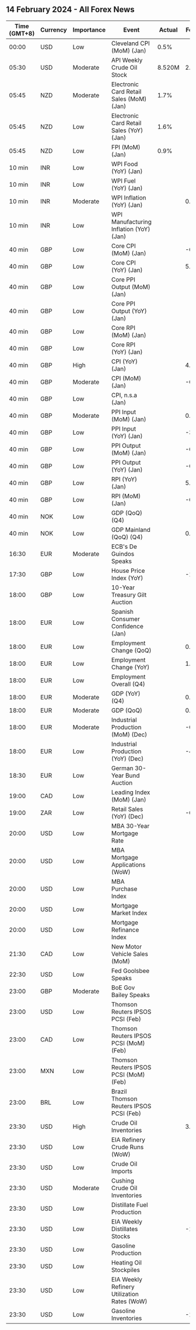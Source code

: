 ## 14 February 2024 - All Forex News

| Time (GMT+8) | Currency | Importance | Event | Actual | Forecast | Previous |
|------|----------|------------|-------|--------|----------|----------|
| 00:00 | USD | Low | Cleveland CPI (MoM) (Jan) | 0.5% |  | 0.3% |
| 05:30 | USD | Moderate | API Weekly Crude Oil Stock | 8.520M | 2.600M | 0.674M |
| 05:45 | NZD | Moderate | Electronic Card Retail Sales (MoM) (Jan) | 1.7% |  | -1.7% |
| 05:45 | NZD | Low | Electronic Card Retail Sales (YoY) (Jan) | 1.6% |  | -0.6% |
| 05:45 | NZD | Low | FPI (MoM) (Jan) | 0.9% |  | -0.1% |
| 10 min | INR | Low | WPI Food (YoY) (Jan) |  |  | 9.38% |
| 10 min | INR | Low | WPI Fuel (YoY) (Jan) |  |  | -2.41% |
| 10 min | INR | Moderate | WPI Inflation (YoY) (Jan) |  | 0.53% | 0.73% |
| 10 min | INR | Low | WPI Manufacturing Inflation (YoY) (Jan) |  |  | -0.71% |
| 40 min | GBP | Low | Core CPI (MoM) (Jan) |  | -0.8% | 0.6% |
| 40 min | GBP | Low | Core CPI (YoY) (Jan) |  | 5.2% | 5.1% |
| 40 min | GBP | Low | Core PPI Output (MoM) (Jan) |  |  | 0.0% |
| 40 min | GBP | Low | Core PPI Output (YoY) (Jan) |  |  | 0.1% |
| 40 min | GBP | Low | Core RPI (MoM) (Jan) |  |  | 0.4% |
| 40 min | GBP | Low | Core RPI (YoY) (Jan) |  |  | 4.0% |
| 40 min | GBP | High | CPI (YoY) (Jan) |  | 4.1% | 4.0% |
| 40 min | GBP | Moderate | CPI (MoM) (Jan) |  | -0.3% | 0.4% |
| 40 min | GBP | Low | CPI, n.s.a (Jan) |  |  | 132.20 |
| 40 min | GBP | Moderate | PPI Input (MoM) (Jan) |  | 0.1% | -1.2% |
| 40 min | GBP | Low | PPI Input (YoY) (Jan) |  | -3.0% | -2.8% |
| 40 min | GBP | Low | PPI Output (MoM) (Jan) |  | -0.2% | -0.6% |
| 40 min | GBP | Low | PPI Output (YoY) (Jan) |  | -0.5% | 0.1% |
| 40 min | GBP | Low | RPI (YoY) (Jan) |  | 5.1% | 5.2% |
| 40 min | GBP | Low | RPI (MoM) (Jan) |  | -0.1% | 0.5% |
| 40 min | NOK | Low | GDP (QoQ) (Q4) |  |  | -0.5% |
| 40 min | NOK | Low | GDP Mainland (QoQ) (Q4) |  | 0.1% | 0.1% |
| 16:30 | EUR | Moderate | ECB's De Guindos Speaks |  |  |  |
| 17:30 | GBP | Low | House Price Index (YoY) |  | -1.8% | -2.1% |
| 18:00 | GBP | Low | 10-Year Treasury Gilt Auction |  |  | 3.973% |
| 18:00 | EUR | Low | Spanish Consumer Confidence (Jan) |  |  | 77.6 |
| 18:00 | EUR | Low | Employment Change (QoQ) |  | 0.3% | 0.2% |
| 18:00 | EUR | Low | Employment Change (YoY) |  | 1.1% | 1.3% |
| 18:00 | EUR | Low | Employment Overall (Q4) |  |  | 168,734.0K |
| 18:00 | EUR | Moderate | GDP (YoY) (Q4) |  | 0.1% | 0.0% |
| 18:00 | EUR | Moderate | GDP (QoQ) |  | 0.0% | -0.1% |
| 18:00 | EUR | Moderate | Industrial Production (MoM) (Dec) |  | -0.2% | -0.3% |
| 18:00 | EUR | Low | Industrial Production (YoY) (Dec) |  | -4.1% | -6.8% |
| 18:30 | EUR | Low | German 30-Year Bund Auction |  |  | 2.530% |
| 19:00 | CAD | Low | Leading Index (MoM) (Jan) |  |  | 0.05% |
| 19:00 | ZAR | Low | Retail Sales (YoY) (Dec) |  | -0.7% | -0.9% |
| 20:00 | USD | Low | MBA 30-Year Mortgage Rate |  |  | 6.80% |
| 20:00 | USD | Low | MBA Mortgage Applications (WoW) |  |  | 3.7% |
| 20:00 | USD | Low | MBA Purchase Index |  |  | 153.5 |
| 20:00 | USD | Low | Mortgage Market Index |  |  | 210.0 |
| 20:00 | USD | Low | Mortgage Refinance Index |  |  | 500.2 |
| 21:30 | CAD | Low | New Motor Vehicle Sales (MoM) |  |  | 143.7K |
| 22:30 | USD | Low | Fed Goolsbee Speaks |  |  |  |
| 23:00 | GBP | Moderate | BoE Gov Bailey Speaks |  |  |  |
| 23:00 | USD | Low | Thomson Reuters IPSOS PCSI (Feb) |  |  | 52.90 |
| 23:00 | CAD | Low | Thomson Reuters IPSOS PCSI (MoM) (Feb) |  |  | 49.46 |
| 23:00 | MXN | Low | Thomson Reuters IPSOS PCSI (MoM) (Feb) |  |  | 55.74 |
| 23:00 | BRL | Low | Brazil Thomson Reuters IPSOS PCSI (Feb) |  |  | 56.12 |
| 23:30 | USD | High | Crude Oil Inventories |  | 3.300M | 5.521M |
| 23:30 | USD | Low | EIA Refinery Crude Runs (WoW) |  |  | -0.008M |
| 23:30 | USD | Low | Crude Oil Imports |  |  | 1.600M |
| 23:30 | USD | Moderate | Cushing Crude Oil Inventories |  |  | -0.033M |
| 23:30 | USD | Low | Distillate Fuel Production |  |  | -0.028M |
| 23:30 | USD | Low | EIA Weekly Distillates Stocks |  | -1.600M | -3.220M |
| 23:30 | USD | Low | Gasoline Production |  |  | -0.270M |
| 23:30 | USD | Low | Heating Oil Stockpiles |  |  | -0.222M |
| 23:30 | USD | Low | EIA Weekly Refinery Utilization Rates (WoW) |  |  | -0.5% |
| 23:30 | USD | Low | Gasoline Inventories |  | -1.160M | -3.145M |
